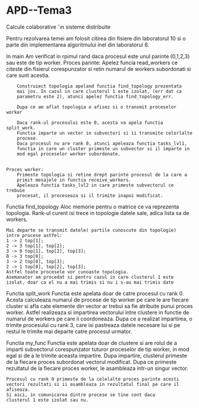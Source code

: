 # APD--Tema3
Calcule colaborative ˆın sisteme distribuite


Pentru rezolvarea temei am folosit citirea din fisiere din 
laboratorul 10 si o parte din implementarea algoritmului inel
din laboratorul 8.

In main
      Am verificat in rpimul rand daca procesul este unul parinte 
    (0,1,2,3) sau este de tip worker.
    Proces parinte:
        Apelez funcia read_workers ce citeste din fisierul corespunzator
        si retin numarul de workers subordonati si care sunt acestia.
        
        Construiect topologia apeland functia find_topology prezentata 
        mai jos. In cazul in care clusterul 1 este izolat, (err dat ca
        parametru este 2), atunci apelez functia find_topology_err.

        Dupa ce am aflat topologia o afisez si o transmit proceselor worker

        Daca rank-ul procesului este 0, acesta va apela functia split_work.
        Functia imparte un vector in subvectori si ii transmite celorlalte
        procese.
        Daca procesul nu are rank 0, atunci apeleaza functia tasks_lvl1,
        functia in care un cluster primeste un subvector si il imparte in 
        mod egal proceselor worker subordonate.


    Proces worker:    
        Primeste topologia si retine drept parinte procesul de la care a 
        primit mesajele in functia receive_workers.
        Apeleaza functia tasks_lvl2 in care primeste subvectorul ce trebuie
        procesat, il proceseaza si il trimite inapoi modificat.

Functia find_topology 
    Aloc memorie pentru o matrice ce va reprezenta topologia.
    Rank-ul curent isi trece in topologie datele sale, adica lista sa 
    de workers.

    Mai departe se transmit datele( partile cunoscute din topologie)
    intre procese astfel:
    1 -> 2 top[1];
    2 -> 3 top[1], top[2];
    3 -> 0 top[1], top[2], top[3];
    0 -> 3 top[0];
    3 -> 2 top[0], top[3];
    2 -> 1 top[0], top[2], top[3];  
    Astfel toate procesele vor cunoaste topologia.
    Asemanator am procedat si pentru cazul in care clusterul 1 este 
    izolat, doar ca el nu a mai trimis si nu i s-au mai trimis date

Functia split_work
    Functia este apelata doar de catre procesul cu rank 0.
    Acesta calculeaza numarul de procese de tip worker pe care le are 
    fiecare cluster si afla cate elemente din vector ar trebui sa fie
    atribuite punui proces worker.
    Astfel realizeaza si impartirea vectorului intre clustere in functie
    de numarul de workers pe care ii coordoneaza.
    Dupa ce a realizat impartirea, o trimite procesului cu rank 3, care isi
    pastreaza datele necesare lui si pe restul le trimite mai departe catre
    procesul urmator.

Functia my_func
    Functia este apelata doar de clustere si are rolul de a imparti
    subvectorul corespunzator tuturor proceselor de tip worker, in mod
    egal si de a le trimite aceasta impartire.
    Dupa impartire, clusterul primeste de la fiecare proces subordonat
    vectorul modificat. Dupa ce primeste rezultatul de la fiecare 
    proces worker, le asambleaza intr-un singur vector.

    Procesul cu rank 0 primeste de la celelalte proces parinte acesti
    vectori rezultati si ii asambleaza in rezultatul final pe care il afiseaza.
    Si aici, in comunicarea dintre procese se tine cont daca 
    clusterul 1 este izolat sau nu.     
